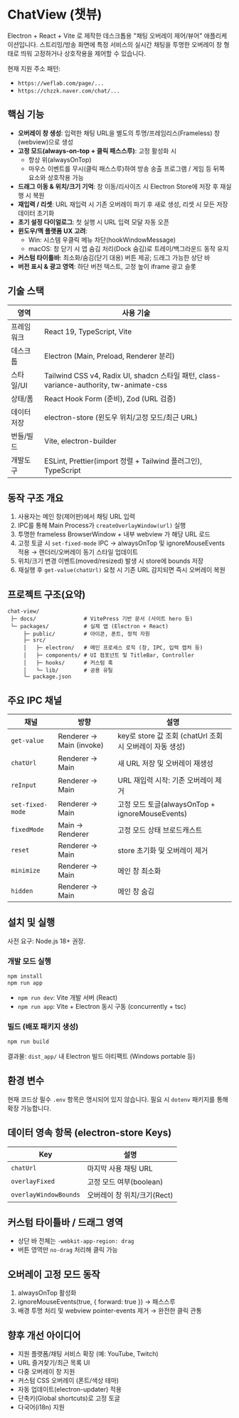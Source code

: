 # ChatView (챗뷰)

Electron + React + Vite 로 제작한 데스크톱용 "채팅 오버레이 제어/뷰어" 애플리케이션입니다. 
스트리밍/방송 화면에 특정 서비스의 실시간 채팅을 투명한 오버레이 창 형태로 띄워 고정하거나 상호작용을 제어할 수 있습니다.

현재 지원 주소 패턴:
- `https://weflab.com/page/...`
- `https://chzzk.naver.com/chat/...`

## 핵심 기능
- **오버레이 창 생성**: 입력한 채팅 URL을 별도의 투명/프레임리스(Frameless) 창(webview)으로 생성
- **고정 모드(always-on-top + 클릭 패스스루)**: 고정 활성화 시
  - 항상 위(alwaysOnTop)
  - 마우스 이벤트를 무시(클릭 패스스루)하여 방송 송출 프로그램 / 게임 등 뒤쪽 요소와 상호작용 가능
- **드래그 이동 & 위치/크기 기억**: 창 이동/리사이즈 시 Electron Store에 저장 후 재실행 시 복원
- **재입력 / 리셋**: URL 재입력 시 기존 오버레이 파기 후 새로 생성, 리셋 시 모든 저장 데이터 초기화
- **초기 설정 다이얼로그**: 첫 실행 시 URL 입력 모달 자동 오픈
- **윈도우/맥 플랫폼 UX 고려**: 
  - Win: 시스템 우클릭 메뉴 차단(hookWindowMessage)
  - macOS: 창 닫기 시 앱 숨김 처리(Dock 숨김)로 트레이/백그라운드 동작 유지
- **커스텀 타이틀바**: 최소화/숨김(닫기 대용) 버튼 제공; 드래그 가능한 상단 바
- **버전 표시 & 광고 영역**: 하단 버전 텍스트, 고정 높이 iframe 광고 슬롯

## 기술 스택
| 영역 | 사용 기술 |
|------|-----------|
| 프레임워크 | React 19, TypeScript, Vite |
| 데스크톱 | Electron (Main, Preload, Renderer 분리) |
| 스타일/UI | Tailwind CSS v4, Radix UI, shadcn 스타일 패턴, class-variance-authority, tw-animate-css |
| 상태/폼 | React Hook Form (준비), Zod (URL 검증) |
| 데이터 저장 | electron-store (윈도우 위치/고정 모드/최근 URL) |
| 번들/빌드 | Vite, electron-builder |
| 개발도구 | ESLint, Prettier(import 정렬 + Tailwind 플러그인), TypeScript |

## 동작 구조 개요
1. 사용자는 메인 창(제어판)에서 채팅 URL 입력
2. IPC를 통해 Main Process가 `createOverlayWindow(url)` 실행
3. 투명한 frameless BrowserWindow + 내부 webview 가 해당 URL 로드
4. 고정 토글 시 `set-fixed-mode` IPC → alwaysOnTop 및 ignoreMouseEvents 적용 → 렌더러/오버레이 동기 스타일 업데이트
5. 위치/크기 변경 이벤트(moved/resized) 발생 시 store에 bounds 저장
6. 재실행 후 `get-value(chatUrl)` 요청 시 기존 URL 감지되면 즉시 오버레이 복원

## 프로젝트 구조(요약)
```
chat-view/
 ├─ docs/               # VitePress 기반 문서 (사이트 hero 등)
 └─ packages/           # 실제 앱 (Electron + React)
     ├─ public/         # 아이콘, 폰트, 정적 자원
     ├─ src/
     │   ├─ electron/   # 메인 프로세스 로직 (창, IPC, 입력 캡처 등)
     │   ├─ components/ # UI 컴포넌트 및 TitleBar, Controller
     │   ├─ hooks/      # 커스텀 훅
     │   └─ lib/        # 공용 유틸
     └─ package.json
```

## 주요 IPC 채널
| 채널 | 방향 | 설명 |
|------|------|------|
| `get-value` | Renderer → Main (invoke) | key로 store 값 조회 (chatUrl 조회 시 오버레이 자동 생성) |
| `chatUrl` | Renderer → Main | 새 URL 저장 및 오버레이 재생성 |
| `reInput` | Renderer → Main | URL 재입력 시작: 기존 오버레이 제거 |
| `set-fixed-mode` | Renderer → Main | 고정 모드 토글(alwaysOnTop + ignoreMouseEvents) |
| `fixedMode` | Main → Renderer | 고정 모드 상태 브로드캐스트 |
| `reset` | Renderer → Main | store 초기화 및 오버레이 제거 |
| `minimize` | Renderer → Main | 메인 창 최소화 |
| `hidden` | Renderer → Main | 메인 창 숨김 |

## 설치 및 실행
사전 요구: Node.js 18+ 권장.

### 개발 모드 실행
```bash
npm install
npm run app
```
- `npm run dev`: Vite 개발 서버 (React)
- `npm run app`: Vite + Electron 동시 구동 (concurrently + tsc)

### 빌드 (배포 패키지 생성)
```bash
npm run build
```
결과물: `dist_app/` 내 Electron 빌드 아티팩트 (Windows portable 등)

## 환경 변수
현재 코드상 필수 `.env` 항목은 명시되어 있지 않습니다. 필요 시 `dotenv` 패키지를 통해 확장 가능합니다.

## 데이터 영속 항목 (electron-store Keys)
| Key | 설명 |
|-----|------|
| `chatUrl` | 마지막 사용 채팅 URL |
| `overlayFixed` | 고정 모드 여부(boolean) |
| `overlayWindowBounds` | 오버레이 창 위치/크기(Rect) |

## 커스텀 타이틀바 / 드래그 영역
- 상단 바 전체는 `-webkit-app-region: drag`
- 버튼 영역만 `no-drag` 처리해 클릭 가능

## 오버레이 고정 모드 동작
1. alwaysOnTop 활성화
2. ignoreMouseEvents(true, { forward: true }) → 패스스루
3. 배경 투명 처리 및 webview pointer-events 제거 → 완전한 클릭 관통

## 향후 개선 아이디어
- 지원 플랫폼/채팅 서비스 확장 (예: YouTube, Twitch)
- URL 즐겨찾기/최근 목록 UI
- 다중 오버레이 창 지원
- 커스텀 CSS 오버레이 (폰트/색상 테마)
- 자동 업데이트(electron-updater) 적용
- 단축키(Global shortcuts)로 고정 토글
- 다국어(i18n) 지원
